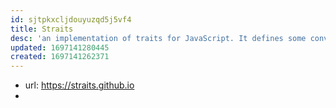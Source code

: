 ```yaml
---
id: sjtpkxcljdouyuzqd5j5vf4
title: Straits
desc: 'an implementation of traits for JavaScript. It defines some conventions about traits and provides libraries to aid their usage, definition and implementation.'
updated: 1697141280445
created: 1697141262371
---
```


- url: https://straits.github.io
- 